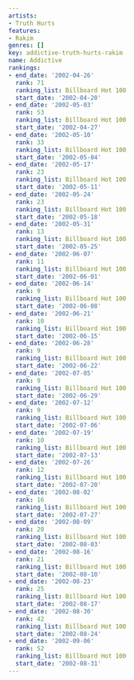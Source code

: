 ```yaml
---
artists:
- Truth Hurts
features:
- Rakim
genres: []
key: addictive-truth-hurts-rakim
name: Addictive
rankings:
- end_date: '2002-04-26'
  rank: 71
  ranking_list: Billboard Hot 100
  start_date: '2002-04-20'
- end_date: '2002-05-03'
  rank: 53
  ranking_list: Billboard Hot 100
  start_date: '2002-04-27'
- end_date: '2002-05-10'
  rank: 33
  ranking_list: Billboard Hot 100
  start_date: '2002-05-04'
- end_date: '2002-05-17'
  rank: 23
  ranking_list: Billboard Hot 100
  start_date: '2002-05-11'
- end_date: '2002-05-24'
  rank: 23
  ranking_list: Billboard Hot 100
  start_date: '2002-05-18'
- end_date: '2002-05-31'
  rank: 13
  ranking_list: Billboard Hot 100
  start_date: '2002-05-25'
- end_date: '2002-06-07'
  rank: 11
  ranking_list: Billboard Hot 100
  start_date: '2002-06-01'
- end_date: '2002-06-14'
  rank: 9
  ranking_list: Billboard Hot 100
  start_date: '2002-06-08'
- end_date: '2002-06-21'
  rank: 10
  ranking_list: Billboard Hot 100
  start_date: '2002-06-15'
- end_date: '2002-06-28'
  rank: 9
  ranking_list: Billboard Hot 100
  start_date: '2002-06-22'
- end_date: '2002-07-05'
  rank: 9
  ranking_list: Billboard Hot 100
  start_date: '2002-06-29'
- end_date: '2002-07-12'
  rank: 9
  ranking_list: Billboard Hot 100
  start_date: '2002-07-06'
- end_date: '2002-07-19'
  rank: 10
  ranking_list: Billboard Hot 100
  start_date: '2002-07-13'
- end_date: '2002-07-26'
  rank: 12
  ranking_list: Billboard Hot 100
  start_date: '2002-07-20'
- end_date: '2002-08-02'
  rank: 16
  ranking_list: Billboard Hot 100
  start_date: '2002-07-27'
- end_date: '2002-08-09'
  rank: 20
  ranking_list: Billboard Hot 100
  start_date: '2002-08-03'
- end_date: '2002-08-16'
  rank: 21
  ranking_list: Billboard Hot 100
  start_date: '2002-08-10'
- end_date: '2002-08-23'
  rank: 25
  ranking_list: Billboard Hot 100
  start_date: '2002-08-17'
- end_date: '2002-08-30'
  rank: 42
  ranking_list: Billboard Hot 100
  start_date: '2002-08-24'
- end_date: '2002-09-06'
  rank: 52
  ranking_list: Billboard Hot 100
  start_date: '2002-08-31'
---
```



